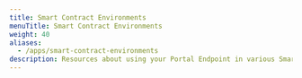 ```yaml
---
title: Smart Contract Environments
menuTitle: Smart Contract Environments
weight: 40
aliases:
  - /apps/smart-contract-environments
description: Resources about using your Portal Endpoint in various Smart Contract Development Environments.
---
```

